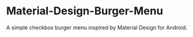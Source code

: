 # Material-Design-Burger-Menu
A simple checkbox burger menu inspired by Material Design for Android.
